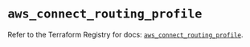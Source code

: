 # `aws_connect_routing_profile`

Refer to the Terraform Registry for docs: [`aws_connect_routing_profile`](https://registry.terraform.io/providers/hashicorp/aws/6.10.0/docs/resources/connect_routing_profile).
